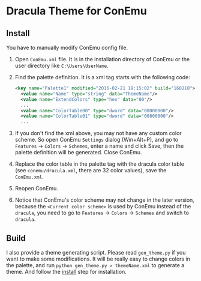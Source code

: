 # Dracula Theme for ConEmu

## Install

You have to manually modify ConEmu config file.

1. Open `ConEmu.xml` file. It is in the installation directory of ConEmu or the
user directory like `C:\Users\UserName`.

2. Find the palette definition. It is a xml tag starts with the following code:
    ```xml
    <key name="Palette1" modified="2016-02-21 19:15:02" build="160218">
      <value name="Name" type="string" data="ThemeName"/>
      <value name="ExtendColors" type="hex" data="00"/>
      ...
      <value name="ColorTable00" type="dword" data="00000000"/>
      <value name="ColorTable01" type="dword" data="00800000"/>
      ...
    ```

3. If you don't find the xml above, you may not have any custom color scheme.
So open ConEmu `Settings` dialog (Win+Alt+P), and go to `Features` -> `Colors`
-> `Schemes`, enter a name and click Save, then the palette definition will be
generated. Close ConEmu.

4. Replace the color table in the palette tag with the dracula color table
(see `conemu/dracula.xml`, there are 32 color values), save the `ConEmu.xml`.

5. Reopen ConEmu.

6. Notice that ConEmu's color scheme may not change in the later version, because
the `<Current color scheme>` is used by ConEmu instead of the `dracula`, you need
to go to `Features` -> `Colors` -> `Schemes` and switch to `dracula`.

## Build

I also provide a theme generating script. Please read `gen_theme.py` if you want
to make some modifications. It will be really easy to change colors in the palette,
and run `python gen_theme.py > themeName.xml` to generate a theme. And follow the
[install](#install) step for installation.

